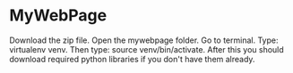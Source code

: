 # MyWebPage
Download the zip file. Open the mywebpage folder. Go to terminal. Type: virtualenv venv. Then type: source venv/bin/activate. After this you should download required python libraries if you don't have them already.
